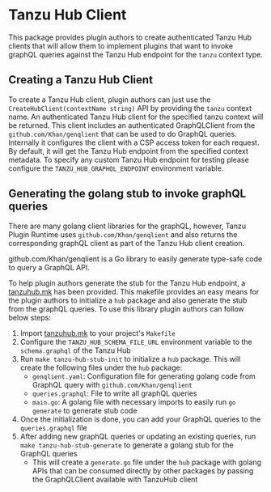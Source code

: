 # Tanzu Hub Client

This package provides plugin authors to create authenticated Tanzu Hub clients that will allow
them to implement plugins that want to invoke graphQL queries against the Tanzu Hub endpoint for
the `tanzu` context type.

## Creating a Tanzu Hub Client

To create a Tanzu Hub client, plugin authors can just use the `CreateHubClient(contextName string)` API
by providing the `tanzu` context name. An authenticated Tanzu Hub client for the specified tanzu context will be returned.
This client includes an authenticated GraphQLClient from the `github.com/Khan/genqlient`
that can be used to do GraphQL queries. Internally it configures the client with a CSP access token for each request.
By default, it will get the Tanzu Hub endpoint from the specified context metadata. To specify any custom Tanzu Hub
endpoint for testing please configure the `TANZU_HUB_GRAPHQL_ENDPOINT` environment variable.

## Generating the golang stub to invoke graphQL queries

There are many golang client libraries for the graphQL, however, Tanzu Plugin Runtime uses `github.com/Khan/genqlient` and
also returns the corresponding graphQL client as part of the Tanzu Hub client creation.

github.com/Khan/genqlient is a Go library to easily generate type-safe code to query a GraphQL API.

To help plugin authors generate the stub for the Tanzu Hub endpoint, a [tanzuhub.mk](../../hack/hub/tanzuhub.mk) has been provided.
This makefile provides an easy means for the plugin authors to initialize a `hub` package and also generate the stub from the graphQL queries.
To use this library plugin authors can follow below steps:

1. Import [tanzuhub.mk](../../hack/hub/tanzuhub.mk) to your project's `Makefile`
2. Configure the `TANZU_HUB_SCHEMA_FILE_URL` environment variable to the `schema.graphql` of the Tanzu Hub
3. Run `make tanzu-hub-stub-init` to initialize a `hub` package. This will create the following files under the `hub` package:
    * `genqlient.yaml`: Configuration file for generating golang code from GraphQL query with `github.com/Khan/genqlient`
    * `queries.graphql`: File to write all graphQL queries
    * `main.go`: A golang file with necessary imports to easily run `go generate` to generate stub code
4. Once the initialization is done, you can add your GraphQL queries to the `queries.graphql` file
5. After adding new graphQL queries or updating an existing queries, run `make tanzu-hub-stub-generate` to generate a golang stub for the GraphQL queries
    * This will create a `generate.go` file under the `hub` package with golang APIs that can be consumed directly by other packages by passing the GraphQLClient available with TanzuHub client
